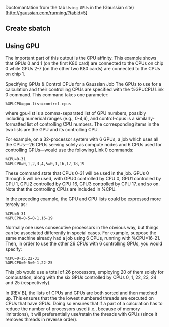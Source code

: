 Doctomantation from the tab ```Using GPUs``` in the  (Gaussian site)[http://gaussian.com/running/?tabid=5]

## Create sbatch

## Using GPU


The important part of this output is the CPU affinity. This example shows that GPUs 0 and 1 (on the first K80 card) are connected to the CPUs on chip 0 while GPUs 2-7 (on the other two K80 cards) are connected to the CPUs on chip 1.

Specifying GPUs & Control CPUs for a Gaussian Job
The GPUs to use for a calculation and their controlling CPUs are specified with the %GPUCPU Link 0 command. This command takes one parameter:
```
%GPUCPU=gpu-list=control-cpus
```
where gpu-list is a comma-separated list of GPU numbers, possibly including numerical ranges (e.g., 0-4,6), and control-cpus is a similarly-formatted list of controlling CPU numbers. The corresponding items in the two lists are the GPU and its controlling CPU.

For example, on a 32-processor system with 6 GPUs, a job which uses all the CPUs—26 CPUs serving solely as compute nodes and 6 CPUs used for controlling GPUs—would use the following Link 0 commands:
```
%CPU=0-31                                
%GPUCPU=0,1,2,3,4,5=0,1,16,17,18,19
```

These command state that CPUs 0-31 will be used in the job. GPUs 0 through 5 will be used, with GPU0 controlled by CPU 0, GPU1 controlled by CPU 1, GPU2 controlled by CPU 16, GPU3 controlled by CPU 17, and so on. Note that the controlling CPUs are included in %CPU.

In the preceding example, the GPU and CPU lists could be expressed more tersely as:
```
%CPU=0-31
%GPUCPU=0-5=0-1,16-19
```
Normally one uses consecutive processors in the obvious way, but things can be associated differently in special cases. For example, suppose the same machine already had a job using 6 CPUs, running with %CPU=16-21. Then, in order to use the other 26 CPUs with 6 controlling GPUs, you would specify:

```
%CPU=0-15,22-31
%GPUCPU=0-5=0-1,22-25
```
This job would use a total of 26 processors, employing 20 of them solely for computation, along with the six GPUs controlled by CPUs 0, 1, 22, 23, 24 and 25 (respectively).

In [REV B], the lists of CPUs and GPUs are both sorted and then matched up. This ensures that the the lowest numbered threads are executed on CPUs that have GPUs. Doing so ensures that if a part of a calculation has to reduce the number of processors used (i.e., because of memory limitations), it will preferentially use/retain the threads with GPUs (since it removes threads in reverse order).


